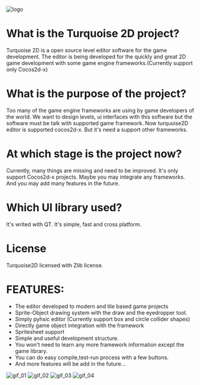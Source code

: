 ![logo](https://img.itch.zone/aW1hZ2UvNjcwMzAvMzA0MTM2LnBuZw==/original/RlHVlm.png)

# What is the Turquoise 2D project?

Turquoise 2D is a open source level editor software for the game development. The editor is being developed for the quickly and great 2D game development with some game engine frameworks.(Currently support only Cocos2d-x)

# What is the purpose of the project?
Too many of the game engine frameworks are using by game developers of the world. We want to design levels, ui interfaces with this software but the software must be talk with supported game framework. Now turquoise2D editor is supported cocos2d-x. But it's need a support other frameworks.  

# At which stage is the project now?
Currently, many things are missing and need to be improved. It's only support Cocos2d-x projects. Maybe you may integrate any frameworks. And you may add many features in the future.

# Which UI library used?
It's writed with QT. It's simple, fast and cross platform. 

# License
Turquoise2D licensed with Zlib license. 

# FEATURES:

* The editor developed to modern and tile based game projects
* Sprite-Object drawing system with the draw and the eyedropper tool.
* Simply pyhsic editor (Currently support box and circle collider shapes)
* Directly game object integration with the framework
* Spritesheet support
* Simple and useful development structure.
* You won't need to learn any more framework information except the game library.
* You can do easy compile,test-run process with a few buttons.
* And more features will be add in the future...


![gif_01](https://img.itch.zone/aW1hZ2UvNjcwMzAvMzA0MTQ4LmdpZg==/347x500/g4lPtF.gif)
![gif_02](https://img.itch.zone/aW1hZ2UvNjcwMzAvMzA0MTQ2LmdpZg==/347x500/VBaSOK.gif)
![gif_03](https://img.itch.zone/aW1hZ2UvNjcwMzAvMzA0MTQ3LmdpZg==/347x500/egnBfK.gif)
![gif_04](https://img.itch.zone/aW1hZ2UvNjcwMzAvMzA0MTQ5LmdpZg==/347x500/gnzO1C.gif)
